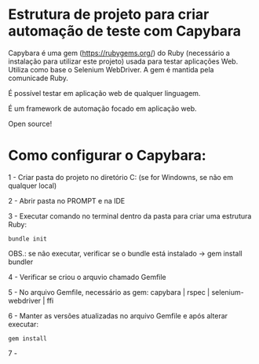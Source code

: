 # Estrutura de projeto para criar automação de teste com Capybara

Capybara é uma gem (https://rubygems.org/) do Ruby (necessário a instalação para utilizar este projeto) usada para testar aplicações Web.
Utiliza como base o Selenium WebDriver. A gem é mantida pela comunicade Ruby.

É possível testar em aplicação web de qualquer linguagem.

É um framework de automação focado em aplicação web. 

Open source!

# Como configurar o Capybara:

1 - Criar pasta do projeto no diretório C: (se for Windowns, se não em qualquer local)

2 - Abrir pasta no PROMPT e na IDE

3 - Executar comando no terminal dentro da pasta para criar uma estrutura Ruby:
```
bundle init 
```
OBS.: se não executar, verificar se o bundle está instalado -> gem install bundler

4 - Verificar se criou o arquvio chamado Gemfile

5 - No arquivo Gemfile, necessário as gem: capybara | rspec | selenium-webdriver | ffi

6 - Manter as versões atualizadas no arquivo Gemfile e após alterar executar:
```
gem install
```
7 - 

